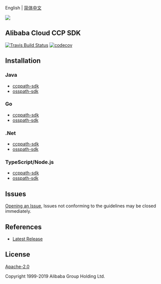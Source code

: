 English | [简体中文](README-CN.md)

![](https://aliyunsdk-pages.alicdn.com/icons/AlibabaCloud.svg)

## Alibaba Cloud CCP SDK
[![Travis Build Status](https://travis-ci.org/aliyun/aliyun-ccp.svg?branch=master)](https://travis-ci.org/aliyun/aliyun-ccp)
[![codecov](https://codecov.io/gh/aliyun/aliyun-ccp/branch/master/graph/badge.svg)](https://codecov.io/gh/aliyun/aliyun-ccp)

## Installation
### Java
- [ccppath-sdk](./ccppath-sdk/java/README.md)
- [osspath-sdk](./osspath-sdk/java/README.md)

### Go
- [ccppath-sdk](./ccppath-sdk/go/README.md)
- [osspath-sdk](./osspath-sdk/go/README.md)

### .Net
- [ccppath-sdk](./ccppath-sdk/cs/README.md)
- [osspath-sdk](./osspath-sdk/cs/README.md)

### TypeScript/Node.js
- [ccppath-sdk](./ccppath-sdk/ts/README.md)
- [osspath-sdk](./osspath-sdk/ts/README.md)

## Issues
[Opening an Issue](https://github.com/aliyun/aliyun-ccp/issues/new), Issues not conforming to the guidelines may be closed immediately.

## References
* [Latest Release](https://github.com/aliyun/aliyun-ccp)

## License
[Apache-2.0](http://www.apache.org/licenses/LICENSE-2.0)

Copyright 1999-2019 Alibaba Group Holding Ltd.
